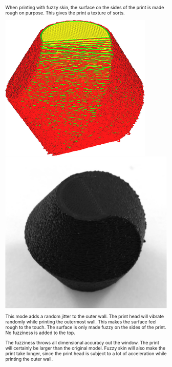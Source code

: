 When printing with fuzzy skin, the surface on the sides of the print is made rough on purpose. This gives the print a texture of sorts.

![The walls look wobbly in Cura's layer view](../images/magic_fuzzy_skin_enabled.png)
![The print result sports a rough texture](../images/magic_fuzzy_skin_photo.jpg)

This mode adds a random jitter to the outer wall. The print head will vibrate randomly while printing the outermost wall. This makes the surface feel rough to the touch. The surface is only made fuzzy on the sides of the print. No fuzziness is added to the top.

The fuzziness throws all dimensional accuracy out the window. The print will certainly be larger than the original model. Fuzzy skin will also make the print take longer, since the print head is subject to a lot of acceleration while printing the outer wall.